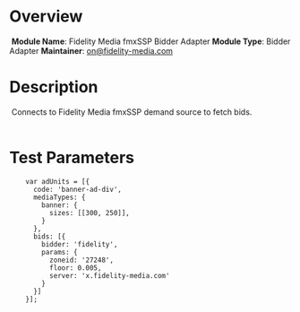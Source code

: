 # Overview
​
**Module Name**: Fidelity Media fmxSSP Bidder Adapter
**Module Type**: Bidder Adapter
**Maintainer**:  on@fidelity-media.com
​
# Description
​
Connects to Fidelity Media fmxSSP demand source to fetch bids.  
​
# Test Parameters
```
    var adUnits = [{
      code: 'banner-ad-div',
      mediaTypes: {
        banner: {
          sizes: [[300, 250]],
        }
      },
      bids: [{
        bidder: 'fidelity',
        params: {
          zoneid: '27248',
          floor: 0.005,
          server: 'x.fidelity-media.com'
        }
      }]
    }];
	
```